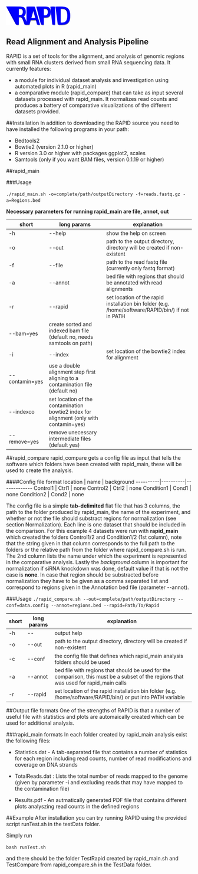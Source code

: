 ![RAPID Logo][logo]


[logo]: figures/Logo.png

Read Alignment and Analysis Pipeline
------------------------------------

RAPID is a set of tools for the alignment, and analysis of genomic regions with small RNA clusters derived from small RNA sequencing data.
It currently features:
- a module for individual dataset analysis and investigation using automated plots in R (rapid_main)
- a comparative module (rapid_compare) that can take as input several datasets processed with rapid_main. It normalizes read counts and produces a battery of comparative visualizations of the different datasets provided.


##Installation
In addition to downloading the RAPID source you need to have installed the following programs in your path:
* Bedtools2
* Bowtie2 (version 2.1.0 or higher)
* R version 3.0 or higher with packages ggplot2, scales
* Samtools (only if you want BAM files, version 0.1.19 or higher)

##rapid_main

###Usage

`./rapid_main.sh -o=complete/path/outputDirectory -f=reads.fastq.gz -a=Regions.bed  `

**Necessary parameters for running rapid_main are file, annot, out**

short | long params | explanation
-----------|------------|--------
-h | --help | show the help on screen
-o | --out  | path to the output directory, directory will be created if non-existent
-f | --file | path to the read fastq file (currently only fastq format)
-a | --annot |  bed file with regions that should be annotated with read alignments
-r | --rapid | set location of the rapid installation bin folder (e.g. /home/software/RAPID/bin/) if not in PATH
 | --bam=yes | create sorted and indexed bam file (default no, needs samtools on path)
-i | --index | set location of the bowtie2 index for alignment
 | --contamin=yes | use a double alignment step first aligning to a contamination file (default no)
 | --indexco | set location of the contamination bowtie2 index for alignment (only with contamin=yes)
 | --remove=yes | remove unecessary intermediate files (default yes)

##rapid_compare
rapid_compare gets a config file as input that tells the software which folders have been created with rapid_main, these will be used to create the analysis.

####Config file format
location   |     name |   background
----------|----------|-------------
Control1 | Ctrl1  | none
Control2 | Ctrl2  | none
Condition1 | Cond1   | none
Condition2 | Cond2   | none

The config file is a simple **tab-delimited** flat file that has 3 columns,  the path to the folder produced by rapid_main, the name of the experiment, and whether or not the file should substract regions for normalization (see section Normalization). Each line is one dataset that should be included in the comparison.
For this example 4 datasets were run with **rapid_main** which created the folders Control1/2 and Condition1/2 (1st column), note that the string given in that column corresponds to the full path to the folders or the relative path from the folder where rapid_compare.sh is run. The 2nd column lists the name under which the experiment is represented in the comparative analysis. Lastly the *background* column is important for normalization if siRNA knockdown was done, default value if that is not the case is **none**. In case that region should be substracted before normalization they have to be given as a comma separated list and correspond to regions given in the Annotation bed file (parameter --annot).
 
###Usage
`./rapid_compare.sh --out=complete/path/outputDirectory --conf=data.config --annot=regions.bed --rapid=Path/To/Rapid `

short | long params | explanation
-----------|------------|--------
-h | -- | output help
-o | --out | path to the output directory, directory will be created if non-existent
-c | --conf | the config file that defines which rapid_main analysis folders should be used
-a | --annot | bed file with regions that should be used for the comparison, this must be a subset of the regions that was used for rapid_main calls
-r | --rapid | set location of the rapid installation bin folder (e.g. /home/software/RAPID/bin/) or put into PATH variable

##Output file formats
One of the strengths of RAPID is that a number of useful file with statistics and plots are automaically created which can be used for additional analysis.

###rapid_main formats
In each folder created by rapid_main analysis exist the following files:
* Statistics.dat - A tab-separated file that contains a number of statistics for each region including read counts, number of read modifications and coverage on DNA strands

* TotalReads.dat : Lists the total number of reads mapped to the genome (given by parameter -i and excluding reads that may have mapped to the contamination file)
* Results.pdf - An autmatically generated PDF file that contains different plots analyszing read counts in the defined regions

##Example
After installation you can try running RAPID using the provided script runTest.sh in the testData folder.

Simply run

`bash runTest.sh`

and there should be the folder TestRapid created by rapid_main.sh and TestCompare from rapid_compare.sh in the TestData folder.


